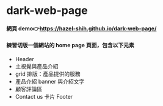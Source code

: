 # dark-web-page

#### 網頁 demo👉https://hazel-shih.github.io/dark-web-page/
#### 練習切版一個網站的 home page 頁面，包含以下元素
- Header
- 主視覺與產品介紹
- grid 排版：產品提供的服務
- 產品介紹 banner 與介紹文字
- 顧客評論區
- Contact us 卡片
Footer
